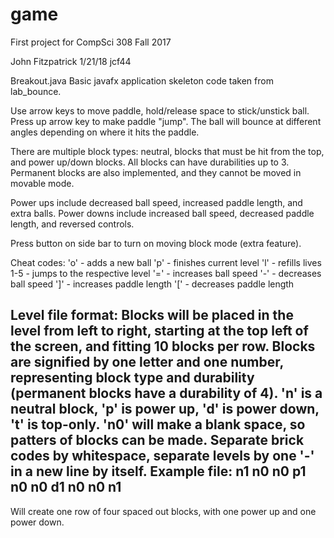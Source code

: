 game
====

First project for CompSci 308 Fall 2017

John Fitzpatrick
1/21/18
jcf44

Breakout.java
Basic javafx application skeleton code taken from lab_bounce.

Use arrow keys to move paddle, hold/release space to stick/unstick ball.
Press up arrow key to make paddle "jump".
The ball will bounce at different angles depending on where it hits the paddle.

There are multiple block types: neutral, blocks that must be hit from the top, and power up/down blocks.
All blocks can have durabilities up to 3.
Permanent blocks are also implemented, and they cannot be moved in movable mode.

Power ups include decreased ball speed, increased paddle length, and extra balls.
Power downs include increased ball speed, decreased paddle length, and reversed controls.

Press button on side bar to turn on moving block mode (extra feature).

Cheat codes:
'o' - adds a new ball
'p' - finishes current level
'l' - refills lives
1-5 - jumps to the respective level
'=' - increases ball speed
'-' - decreases ball speed
']' - increases paddle length
'[' - decreases paddle length

Level file format:
Blocks will be placed in the level from left to right, starting at the top left of the screen, and fitting 10 blocks per row.
Blocks are signified by one letter and one number, representing block type and durability (permanent blocks have a durability of 4).
'n' is a neutral block, 'p' is power up, 'd' is power down, 't' is top-only.
'n0' will make a blank space, so patters of blocks can be made.
Separate brick codes by whitespace, separate levels by one '-' in a new line by itself.
Example file:
n1 n0 n0 p1 n0 n0 d1 n0 n0 n1
-

Will create one row of four spaced out blocks, with one power up and one power down.

